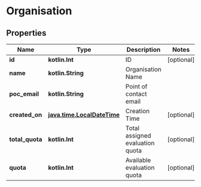 
# Organisation

## Properties
Name | Type | Description | Notes
------------ | ------------- | ------------- | -------------
**id** | **kotlin.Int** | ID |  [optional]
**name** | **kotlin.String** | Organisation Name | 
**poc_email** | **kotlin.String** | Point of contact email | 
**created_on** | [**java.time.LocalDateTime**](java.time.LocalDateTime.md) | Creation Time |  [optional]
**total_quota** | **kotlin.Int** | Total assigned evaluation quota |  [optional]
**quota** | **kotlin.Int** | Available evaluation quota |  [optional]



